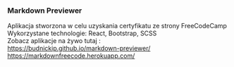 ### Markdown Previewer

Aplikacja stworzona w celu uzyskania certyfikatu ze strony FreeCodeCamp \
Wykorzystane technologie: React, Bootstrap, SCSS \
Zobacz aplikacje na żywo tutaj : \
https://budnickip.github.io/markdown-previewer/ \
https://markdownfreecode.herokuapp.com/
